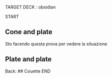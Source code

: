 
TARGET DECK : obsidian

START
## Cone and plate
Sto facendo questa prova per vedere la situazione
## Plate and plate 

Back: ## Couette
END